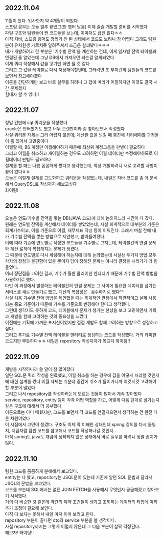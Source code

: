 ## 2022.11.04
11월이 왔다. 입사한지 약 4개월이 되었다.  
스프링 공부는 오늘 얼추 끝냈고(한 챕터 남음) 이제 슬슬 개발할 준비를 시작했다  
파일 구조와 팀원들이 짠 코드들을 보는데, 이마저도 쉽진 않다ㅎㅎ  
아직 자바, 스프링 용어도 정리가 안 된 상태에서 코드도 보려니 참 어렵다
그래도 팀원분이 유치원생 가르치듯 알려주셔서 조금은 살펴봤다ㅋㅋㅋ  
내가 개발하려고 한 부분은 '기수별 잔액'을 계산하는 건데, 이게 일자별 잔액 테이블과 연결된 줄 알았는데 그냥 DB에서 가져오면 되는걸 알게되었다  
이제 쿼리 작성해서 값을 넣기만 하면 될 것 같다  
그리고 그 값을 테이블로 다시 저장해야할텐데, 그러려면 또 부지런히 팀원들의 코드를 보면서 참고해야겠다  
이론을 간단하게만 보고 바로 실무를 하려니 그 갭에 머리가 어질하지만 이것도 결국 시간 문제겠지  
힘내자 할 수 있다!!  

## 2022.11.07
정말 간만에 sql 쿼리문을 작성했다  
oracle은 안써봤기도 했고 너무 오랜만이라 좀 찾아보면서 작성했다  
사실 쿼리문 자체는 그리 어렵지 않은데, 계산한 값을 넘길 때 중간에 처리해야할 과정들이 좀 있어서 고민중이다  
이월할 때, BS 계정만 이월해야하기 때문에 최상위 계정그룹을 판별이 필요하다  
그리고 이월을 취소하고 재이월하는 경우도 고려하면 이월 데이터만 수정해야하므로 이월데이터 판별도 필요하다  
설계를 할 때는 나름 꼼꼼하게 짰다고 생각했는데, 막상 개발하려니 새로 고려할 사항이 끝이 없다ㅎㅎ  
오늘은 이렇게 설계를 고도화하고 쿼리문을 작성했는데, 내일은 자바 코드를 좀 더 분석해서 QueryDSL로 작성까지 해보고싶다  
화이팅!  

## 2022.11.08
오늘은 연도/기수별 잔액을 쌓는 DB(JAVA 코드)에 대해 논의하느라 시간이 다 갔다.  
원래는 연도별 잔액을 계산해서 데이터를 쌓았었는데, 사실 회계적으로 대부분의 기준은 회계기수이고, 이를 기준으로 이월, 재무제표 작성 등이 이뤄진다. 그래서 며칠 전에 내가 기수별 잔액을 쌓는 방법으로 제안했고, 받아들여졌다.  
이에 따라 기존에 연도별로 작성한 코드들을 기수별로 고치는데, 테이블간의 연결 문제와 계산 로직이 복잡해지는 문제가 생겼다.  
그 때문에 연도별로 다시 세팅해야 하는지에 대해 논의했는데 사실상 두가지 방법 모두 각자의 장점과 불편함이 있을 뿐이지 답이 정해진 문제는 아니라 결정을 내리기가 더 힘들었다.  
여러 장단점을 고려한 결과, 기수가 훨씬 클리어한 엔티티기 때문에 기수별 잔액 방법을 사용하기로 했다.  
다만 이 과정에서 발생하는 테이블간의 연결 문제는 그 사이에 필요한 데이터를 넘기는 서비스를 새로 만들기로 했고, 계산의 복잡성은.. 감수하기로 했다^^  
사실 처음 기수별 잔액 방법을 제안했을 때는 회계적인 관점에서 직관적이고 실제 사용되는 중요 기준이기 때문에 기수를 기준으로 변경해야 한다고 생각했다.  
그런데 생각지도 못하게 코드, 테이블에서 문제가 생기는 현상을 보고 고민하면서 기획과 개발을 함께 고려하는 것의 중요성을 느꼈다  
이전에는 기획에 가까운 포지션이었지만 점점 개발도 함께 고려하는 방향으로 성장하고싶다.  
그리고 추가로 기수별 잔액 테이블을 엔티티로 생성하는 코드를 작성했다. 거의 카피한 코드지만 뿌듯하다ㅎㅎ 내일은 repository 작성까지가 목표다 화이팅!!  

## 2022.11.09
개발을 시작하니까 쓸 말이 참 많아졌다  
일단 SQL문 쿼리 작성을 완료했고, 이월 취소를 하는 경우에 값을 어떻게 처리할 것인지에 대한 설계를 짰다
이월 자체는 쉬운데 중간에 취소가 들어가니까 이것저것 고려해야할 부분이 많았다  
그리고 나서 repository를 작성하려는데 모르는 것들이 많아서 계속 찾아봤다  
service, repository, entity 등이 각각 어떤 역할을 하고, 어떻게 다음 단계로 넘기는지 같은 구조에 대해서 더 공부했다  
이론으로는 이미 배웠지만, 코드를 보면서 각 코드를 연결지으면서 생각하는 건 완전 다른 차원이었다  
이 시점에서 고민이 생겼다. 구조도 이제 막 이해한 상태인데 spring 강의를 다시 돌릴지, 지금처럼 팀원 코드를 참고해서 코드를 작성해나갈 것인지..  
아직 spring도 java도 개념이 정착되지 않은 상태에서 바로 실무를 하려니 정말 쉽지가 않다..  

## 2022.11.10
팀원 코드를 꼼꼼하게 분해해서 보고있다.  
entity는 다 봤고, repository는 JSQL문이 있는데 기존에 알던 SQL 문법과 달라서 JSQL의 문법을 보고있다.  
코드를 보는데 SQL에서는 없던 JOIN FETCH을 사용해서 무엇인지 궁금해졌고 찾아보기 시작했다.  
거의 다 비슷한 것 같은데 약간의 제약 조건들이 생기고 조회하는 데이터의 타입에 따라 추가 조정이 필요해 보인다.  
아직 다 보지는 못해서 내일 마저 이어 보려고 한다.  
repository 부분이 끝나면 dto와 service 부분을 볼 생각이다.  
사실 repository까지는 그렇게 어렵지 않은데 그 다음 부분이 살짝 걱정된다.  
해보자! 화이팅!! 
